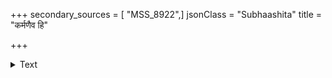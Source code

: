 +++
secondary_sources = [ "MSS_8922",]
jsonClass = "Subhaashita"
title = "कर्मणैव हि"

+++

<details><summary>Text</summary>

कर्मणैव हि संसिद्धिम् आस्थिता जनकादयः।  
लोकसंग्रहमेवापि संपश्यन् कर्तुमर्हसि॥
</details>
